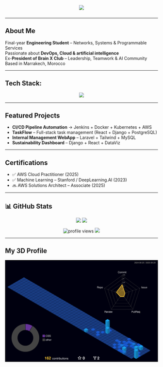 <!-- Omar Lahjouji GitHub Profile README -->

<h1 align="center">
  <img src="https://readme-typing-svg.herokuapp.com?font=Orbitron&size=35&color=9112BC&center=true&vCenter=true&width=850&height=70&lines=+Omar+Lahjouji;+DevOps+%7C+Cloud+%7C+Artificial%20Intelligence;+Building+Scalable+Futures" />
</h1>
 
---

## About Me
Final-year **Engineering Student** – Networks, Systems & Programmable Services  
Passionate about **DevOps, Cloud & artificial intelligence**  
Ex-**President of Brain X Club** – Leadership, Teamwork & AI Community  
Based in Marrakech, Morocco  

---

## Tech Stack:
<p align="center">
  <img src="https://skillicons.dev/icons?i=aws,docker,kubernetes,terraform,jenkins,ansible,git,github,linux,python,java,js,react,django,laravel,mysql,postgresql" />
</p>

---

## Featured Projects
-  **CI/CD Pipeline Automation** → Jenkins + Docker + Kubernetes + AWS  
-  **TaskFlow** – Full-stack task management (React + Django + PostgreSQL)  
-  **Internal Management WebApp** – Laravel + Tailwind + MySQL  
-  **Sustainability Dashboard** – Django + React + DataViz  

---

## Certifications
- ✅ AWS Cloud Practitioner (2025)  
- ✅ Machine Learning – Stanford / DeepLearning.AI (2023)  
- 🔜 AWS Solutions Architect – Associate (2025)  

---

## 📊 GitHub Stats

<p align="center">
  <img src="https://github-readme-stats.vercel.app/api?username=omarlahjouji001&show_icons=true&theme=radical&hide_border=true" height="160"/>
  <img src="https://streak-stats.demolab.com?user=omarlahjouji001&theme=radical&hide_border=true" height="160"/>
</p>

<p align="center">
  <img src="https://komarev.com/ghpvc/?username=omarlahjouji001&style=flat-square&color=00F7FF" alt="profile views"/>
  <img src="https://img.shields.io/github/followers/omarlahjouji001?style=flat-square&color=00F7FF"/>
</p>

---

## My 3D Profile
![3D Contribution Graph](https://github.com/omarlahjouji001/omarlahjouji001/blob/main/profile-3d-contrib/profile-night-view.svg)

